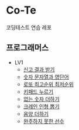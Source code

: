 # Co-Te
코딩테스트 연습 레포

## 프로그래머스
- LV1
    - [신고 결과 받기](./src/programmers/lv1/GetReportResult.java)
    - [숫자 문자열과 영단어](./src/programmers/lv1/NumberWord.java)
    - [로또 최고순위 최저순위](./src/programmers/lv1/Lotto.java)
    - [키패드 누르기](./src/programmers/lv1/Keypad.java)
    - [없는 숫자 더하기](./src/programmers/lv1/AddNoNumber.java)
    - [크레인 인형 뽑기](./src/programmers/lv1/CraneDoll.java)
    - [음양 더하기](./src/programmers/lv1/MinusPlus.java)
    - [완주하지 못한 선수](./src/programmers/lv1/UnfinishedPlayer.java)
